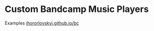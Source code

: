# Custom Bandcamp Music Players

Examples [ihororlovskyi.github.io/bc](http://ihororlovskyi.github.io/bc)
